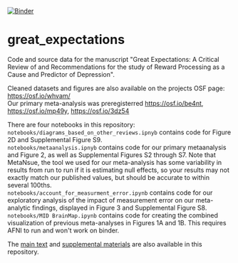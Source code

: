 [![Binder](https://mybinder.org/badge_logo.svg)](https://mybinder.org/v2/gh/nimh-mbdu/great_expectations/master)  
# great_expectations
Code and source data for the manuscript "Great Expectations: A Critical Review of and Recommendations for the study of Reward Processing as a Cause and Predictor of Depression".

Cleaned datasets and figures are also available on the projects OSF page: https://osf.io/whvam/  
Our primary meta-analysis was preregisterred https://osf.io/be4nt, https://osf.io/mp49y, https://osf.io/3dz54

There are four notebooks in this repository:  
`notebooks/diagrams_based_on_other_reviews.ipnyb` contains code for Figure 2D and Supplemental Figure S9.  
`notebooks/metaanalysis.ipnyb` contains code for our primary metaanalysis and Figure 2, as well as Supplemental Figures S2 through S7. Note that MetaNsue, the tool we used for our meta-analysis has some variability in results from run to run if it is estimating null effects, so your results may not exactly match our published values, but should be accurate to within several 100ths.  
`notebooks/account_for_measurment_error.ipynb` contains code for our exploratory analysis of the impact of measurement error on our meta-analytic findings, displayed in Figure 3 and Supplemental Figure S8.  
`notebooks/MID BrainMap.ipynb` contains code for creating the combined visualization of previous meta-analyses in Figures 1A and 1B. This requires AFNI to run and won't work on binder.

The [main text](nielson_et_al_main_text.pdf) and [supplemental materials](nielson_et_al_supp_materials.pdf) are also available in this repository. 